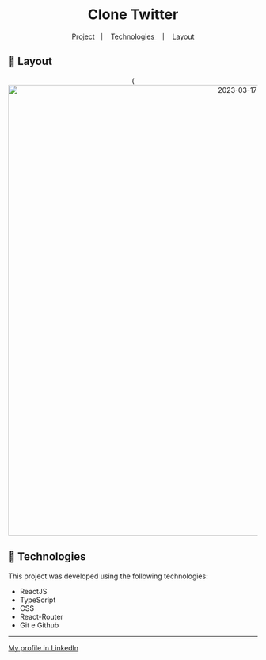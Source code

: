 <h1 align="center"> Clone Twitter </h1>

<p align="center">
  <a href="#-project">Project</a>&nbsp;&nbsp;&nbsp;|&nbsp;&nbsp;&nbsp;
  <a href="#-tecnologias"> Technologies </a>&nbsp;&nbsp;&nbsp;|&nbsp;&nbsp;&nbsp;
  <a href="#-layout">Layout</a>
</p>

## 🔖 Layout

<p align="center">
(<img width="910" alt="2023-03-17" src="https://user-images.githubusercontent.com/122055576/226391721-e1ab0ceb-33e7-4c5b-be42-e9608e5721f4.png">
</p>


## 🚀 Technologies

This project was developed using the following technologies:

- ReactJS
- TypeScript
- CSS
- React-Router
- Git e Github

---

[My profile in Linkedln](https://www.linkedin.com/in/felipenobrg)
